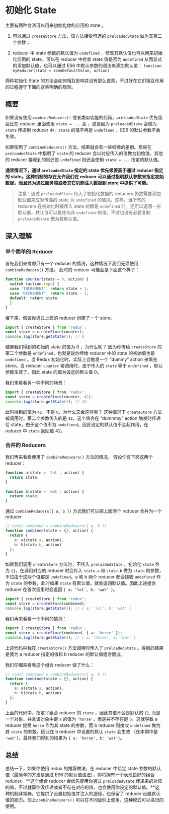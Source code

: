 # 初始化 State

主要有两种方法可以用来初始化你的应用的 state 。

1. 可以通过 `createStore` 方法，该方法接受可选的 `preloadedState` 做为其第二个参数；

2. reducer 中 state 参数的默认值为 `undefined` ，修改其默认值也可以用来初始化应用的 state，可以在 reducer 中检查 state 值是否为 `undefined` 从而显式的添加默认值，也可以通过 ES6 中默认参数的语法来添加默认值： 
`function myReducer(state = someDefaultValue, action)`

两种初始化 State 的方法会如何相互影响并没有那么直观，不过好在它们相互作用的过程遵守下面的这些明确的规则。


## 概要

如果没有使用 `combineReducers()` 或者类似功能的代码，`preloadedState` 优先级会比在 reducer 里面使用 `state = ...` 高 ，这是因为 `preloadedState` 会做为 `state` 传递到 reducer 中，`state` 的值不再是 `undefined` ，ES6 的默认参数不会生效。

如果使用了 `combineReducers()` 方法，结果就会有一些细微的差别。那些在 `preloadedState` 中指明了 `state` 的 reducer 会以对应传入的值做为初始值。其他的 reducer 接收到的则还是 `undefined` 则还会使用 `state = ...` 指定的默认值。

**通常情况下，通过 `preloadedState` 指定的 state 优先级要高于通过 reducer 指定的 state。这种机制的存在允许我们在 reducer 可以通过指明默认参数来指定初始数据，而且还为通过服务端或者其它机制注入数据到 store 中提供了可能。**

> 注意：通过 `preloadedState` 传入了初始化数据的 reducers 仍然需要添加默认值来应对传递的 state 为 `undefined` 的情况。这样，当所有的 reducers 在初始化时被传入 state 的都是 `undefined` 时，还可以返回一些默认值，默认值可以是任何非 `undefined` 的值，不过也没有必要复制 `preloadedState` 做为其默认值。


## 深入理解

### 单个简单的 Reducer
首先我们来考虑只有一个 reducer 的情况，这种情况下我们无须使用 `combineReducers()` 方法。
此时的 reducer 可能会是下面这个样子：

```js
function counter(state = 0, action) {
  switch (action.type) {
  case 'INCREMENT': return state + 1;
  case 'DECREMENT': return state - 1;
  default: return state;
  }
}
```

接下来，假设你通过上面的 reducer 创建了一个 store。

```js
import { createStore } from 'redux';
const store = createStore(counter);
console.log(store.getState()); // 0
```

结果我们得到的初始的 state 的值为 0 ，为什么呢？
因为你传给 `createStore` 的第二个参数是 `undefined`，也就是说你传给 reducer 中的 state 的初始值也是 `undefined` 。当 Redux 初始化时，实际上会触发一个 “dummy” action 来填充 store。当 reducer `counter` 被调用时，由于传入的 `state` 等于 `undefined` ，默认参数生效了。因此 state 的值为设定的默认值 0。

我们来看看另一种不同的场景：

```js
import { createStore } from 'redux';
const store = createStore(counter, 42);
console.log(store.getState()); // 42
```

此时得到的值为 `42`，不是 `0`，为什么又会这样呢？
这种情况下 `createStore` 方法被调用时，第二个参数传入的是 `42`。这个值会在 “dummmy” action 触发时传递给 state，由于这个值不为 `undefined`，因此设定的默认值不会起作用，在 reducer 中 `state` 返回值 42。

### 合并的 Reducers 

我们再来看看使用了 `combineReducers()` 方法的情况。
假设你有下面这两个 reducer：

```js
function a(state = 'lol', action) {
  return state;
}
​
function b(state = 'wat', action) {
  return state;
}
```

通过 `combineReducers({ a, b })` 方式我们可以把上面两个 reducer 合并为一个 reducer

```js
// const combined = combineReducers({ a, b })
function combined(state = {}, action) {
  return {
    a: a(state.a, action),
    b: b(state.b, action)
  };
}
```

如果我们调用 `createStore` 方法时，不传入 `preloadedState` ，初始化 `state` 会为 `{}`。在调用对应的 reducer 时会传入 `state.a` 和 `state.b` 做为 `state` 的参数，不过由于这两个值都是 `undefined`。a 和 b 两个 reducer 都会接收 `undefined` 作为 `state` 的参数，此时如果 `state` 有默认值，就会返回默认值。因此上述组合 reducer 在首次调用时会返回 `{ a: 'lol', b: 'wat' }`。

```js
import { createStore } from 'redux';
const store = createStore(combined);
console.log(store.getState()); // { a: 'lol', b: 'wat' }
```

我们再来看看一个不同的情况：

```js
import { createStore } from 'redux';
const store = createStore(combined, { a: 'horse' });
console.log(store.getState()); // { a: 'horse', b: 'wat' }
```

上述代码中我在 `createStore()` 方法调用时传入了 `preloadedState` 。得到的结果是我为 a reducer 指定的值和 b reducer 的默认值组合而成。

我们仔细来看看这个组合 reducer 做了什么：

```js
// const combined = combineReducers({ a, b })
function combined(state = {}, action) {
  return {
    a: a(state.a, action),
    b: b(state.b, action)
  };
}
```

上面的代码中，指定了组合 reducer 的 `state` ，因此其值不会是默认的 `{}`, 而是一个对象，并且该对象中键 `a` 的值为 `’horse'`，但是并不存在键 `b`。这就导致 a reducer 接受 `horse` 作为其 state 的参数，而 b reducer 则接收 `undefined` 做为其 `state` 的参数，因此在 b reducer 中设置的默认 `state` 会生效 （在本例中是 `'wat'`）。最终我们得到的结果为 `{ a: 'horse', b: 'wat'}`。

## 总结

总结一下，如果你使用 redux 的推荐做法，在 reducer 中给定 state 参数的默认值（最简单的方法是通过 ES6 的默认值语法），你将拥有一个表现良好的组合 reducer。**这个组合 reducer 会优先使用你通过 `preloadedState` 传递来的对应的值，不过就算你没传递或者不存在对应的值，也会使用你设定的默认值。**这种机制非常棒，它提供了设置初始值并注入的途径，也保留了 reducer 设置默认值的能力。加上`combineReducers()` 可以在不同级别上使用，这种模式可以递归的使用。